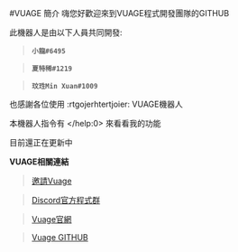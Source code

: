 #VUAGE 簡介
嗨您好歡迎來到VUAGE程式開發團隊的GITHUB

此機器人是由以下人員共同開發:

> **`小龍#6495`**

> **`夏特稀#1219`**

> **`玟珄Min Xuan#1009`**

也感謝各位使用 :rtgojerhtertjoier: VUAGE機器人

本機器人指令有 </help:0> 來看看我的功能

目前還正在更新中

**VUAGE相關連結**

> [邀請Vuage](https://discord.com/api/oauth2/authorize?client_id=996719516778237952&permissions=8&scope=bot%20applications.commands)

> [Discord官方程式群](https://discord.gg/2FtxrKGHPd)

> [Vuage官網](https://sites.google.com/view/vuage/%E9%A6%96%E9%A0%81)

> [Vuage GITHUB](https://github.com/Vuage)
